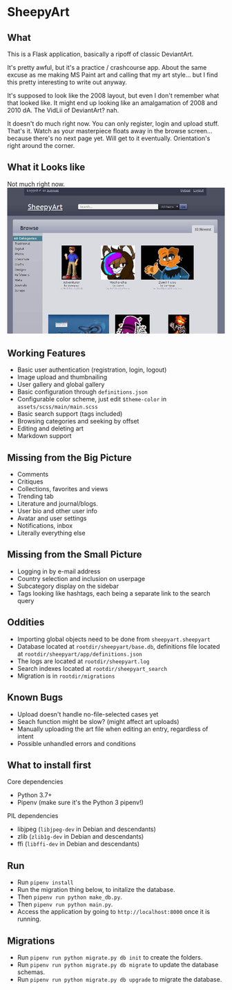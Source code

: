 # SheepyArt

## What
This is a Flask application, basically a ripoff of classic DeviantArt.

It's pretty awful, but it's a practice / crashcourse app. About the same
excuse as me making MS Paint art and calling that my art style... but
I find this pretty interesting to write out anyway.

It's supposed to look like the 2008 layout, but even I don't remember
what that looked like. It might end up looking like an amalgamation of
2008 and 2010 dA. The VidLii of DeviantArt? nah.

It doesn't do much right now. You can only register, login and upload stuff.
That's it. Watch as your masterpiece floats away in the browse screen...
because there's no next page yet. Will get to it eventually. Orientation's
right around the corner.

## What it Looks like
Not much right now.
![SheepyArt](screenshot1275.jpg)

## Working Features
  * Basic user authentication (registration, login, logout)
  * Image upload and thumbnailing
  * User gallery and global gallery
  * Basic configuration through `definitions.json`
  * Configurable color scheme, just edit `$theme-color` in `assets/scss/main/main.scss`
  * Basic search support (tags included)
  * Browsing categories and seeking by offset
  * Editing and deleting art
  * Markdown support

## Missing from the Big Picture
  * Comments
  * Critiques
  * Collections, favorites and views
  * Trending tab
  * Literature and journal/blogs.
  * User bio and other user info
  * Avatar and user settings
  * Notifications, inbox
  * Literally everything else

## Missing from the Small Picture
  * Logging in by e-mail address
  * Country selection and inclusion on userpage
  * Subcategory display on the sidebar
  * Tags looking like hashtags, each being a separate link to the search query

## Oddities
  * Importing global objects need to be done from `sheepyart.sheepyart`
  * Database located at `rootdir/sheepyart/base.db`, definitions file located at `rootdir/sheepyart/app/definitions.json`
  * The logs are located at `rootdir/sheepyart.log`
  * Search indexes located at `rootdir/sheepyart_search`
  * Migration is in `rootdir/migrations`

## Known Bugs
  * Upload doesn't handle no-file-selected cases yet
  * Seach function might be slow? (might affect art uploads)
  * Manually uploading the art file when editing an entry, regardless of intent
  * Possible unhandled errors and conditions

## What to install first
Core dependencies
  * Python 3.7+
  * Pipenv (make sure it's the Python 3 pipenv!)

PIL dependencies
  * libjpeg (`libjpeg-dev` in Debian and descendants)
  * zlib (`zlib1g-dev` in Debian and descendants)
  * ffi (`libffi-dev` in Debian and descendants)

## Run
  * Run `pipenv install`
  * Run the migration thing below, to initalize the database.
  * Then `pipenv run python make_db.py`.
  * Then `pipenv run python main.py`.
  * Access the application by going to `http://localhost:8000` once
    it is running.

## Migrations
  * Run `pipenv run python migrate.py db init` to create the folders.
  * Run `pipenv run python migrate.py db migrate` to update the database schemas.
  * Run `pipenv run python migrate.py db upgrade` to migrate the database.
